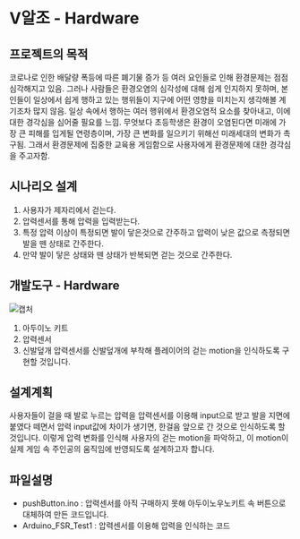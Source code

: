 # V알조 - Hardware
프로젝트의 목적
--
코로나로 인한 배달량 폭등에 따른 폐기물 증가 등 여러 요인들로 인해 환경문제는 점점 심각해지고 있음. 그러나 사람들은 환경오염의 심각성에 대해 쉽게 인지하지 못하며, 본인들이 일상에서 쉽게 행하고 있는 행위들이 지구에 어떤 영향을 미치는지 생각해볼 계기조차 많지 않음. 일상 속에서 행하는 여러 행위에서 환경오염적 요소를 찾아내고, 이에 대한 경각심을 심어줄 필요를 느낌.
무엇보다 초등학생은 환경이 오염된다면 미래에 가장 큰 피해를 입게될 연령층이며, 가장 큰 변화를 일으키기 위해선 미래세대의 변화가 촉구됨. 그래서 환경문제에 집중한 교육용 게임함으로 사용자에게 환경문제에 대한 경각심을 주고자함.



시나리오 설계 
--
1. 사용자가 제자리에서 걷는다.
2. 압력센서를 통해 압력을 입력받는다.
3. 특정 압력 이상이 특정되면 발이 닿은것으로 간주하고 압력이 낮은 값으로 측정되면 발을 뗀 상태로 간주한다.
4. 만약 발이 닿은 상태와 뗀 상태가 반복되면 걷는 것으로 간주한다.


개발도구 - Hardware
--
![캡처](https://user-images.githubusercontent.com/68942045/144181474-0afbcda7-90c1-4bb3-9b94-30a4f1d9698c.JPG)
1. 아두이노 키트
2. 압력센서
3. 신발덮개
압력센서를 신발덮개에 부착해 플레이어의 걷는 motion을 인식하도록 구현할 것입니다. 


설계계획
--
사용자들이 걸을 때 발로 누르는 압력을 압력센서를 이용해 input으로 받고 발을 지면에 붙였다 떼면서 압력 input값에 차이가 생기면, 한걸음 앞으로 간 것으로 인식하도록 할 것입니다. 이렇게 압력 변화를 인식해 사용자의 걷는 motion을 파악하고, 이 motion이 실제 게임 속 주인공의 움직임에 반영되도록 설계하고자 합니다. 

파일설명
--
- pushButton.ino : 압력센서를 아직 구매하지 못해 아두이노우노키트 속 버튼으로 대체하여 만든 코드입니다.
- Arduino_FSR_Test1 : 압력센서를 이용해 압력을 인식하는 코드

